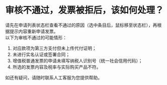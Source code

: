 

# 审核不通过，发票被拒后，该如何处理？

请先在申请列表状态栏查看不通过的原因（选中条目后，鼠标移至状态栏），再根据提示内容重新申请发票。  
以下为审核不通过的可能情形：  
1. 对应款项为第三方支付但未上传代付证明；  
2. 未进行实名认证或签署合同；
3. 增值税普通发票的申请未填写纳税人识别号（统一社会信用代码）；
4. 所选的发票内容及税率与实际购买产品不符。

如还有疑问，请随时联系人工客服为您提供帮助。